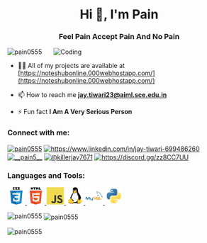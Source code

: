 
<h1 align="center">Hi 👋, I'm Pain </h1>
<h3 align="center">Feel Pain Accept Pain And No Pain </h3>
<img align="right" alt="Coding" width="400" src="https://64.media.tumblr.com/b2db124c402f36f256fdf0f0a21820d4/9183c63c3a6737f8-31/s540x810/e28754840841b423c0c4a91e24f303c5dcc7c0a5.gif">

<p align="left"> <img src="https://komarev.com/ghpvc/?username=pain0555&label=Profile%20views&color=0e75b6&style=flat" alt="pain0555" /> </p>

- 👨‍💻 All of my projects are available at [https://noteshubonline.000webhostapp.com/](https://noteshubonline.000webhostapp.com/)

- 📫 How to reach me **jay.tiwari23@aiml.sce.edu.in**

- ⚡ Fun fact **I Am A Very Serious Person**

<h3 align="left">Connect with me:</h3>
<p align="left">
<a href="https://dev.to/pain0555" target="blank"><img align="center" src="https://raw.githubusercontent.com/rahuldkjain/github-profile-readme-generator/master/src/images/icons/Social/devto.svg" alt="pain0555" height="30" width="40" /></a>
<a href="https://linkedin.com/in/https://www.linkedin.com/in/jay-tiwari-699486260" target="blank"><img align="center" src="https://raw.githubusercontent.com/rahuldkjain/github-profile-readme-generator/master/src/images/icons/Social/linked-in-alt.svg" alt="https://www.linkedin.com/in/jay-tiwari-699486260" height="30" width="40" /></a>
<a href="https://instagram.com/__pain5__" target="blank"><img align="center" src="https://raw.githubusercontent.com/rahuldkjain/github-profile-readme-generator/master/src/images/icons/Social/instagram.svg" alt="__pain5__" height="30" width="40" /></a>
<a href="https://www.youtube.com/c/@killerjay7671" target="blank"><img align="center" src="https://raw.githubusercontent.com/rahuldkjain/github-profile-readme-generator/master/src/images/icons/Social/youtube.svg" alt="@killerjay7671" height="30" width="40" /></a>
<a href="https://discord.gg/https://discord.gg/zz8CC7UU" target="blank"><img align="center" src="https://raw.githubusercontent.com/rahuldkjain/github-profile-readme-generator/master/src/images/icons/Social/discord.svg" alt="https://discord.gg/zz8CC7UU" height="30" width="40" /></a>
</p>

<h3 align="left">Languages and Tools:</h3>
<p align="left"> <a href="https://www.w3schools.com/css/" target="_blank" rel="noreferrer"> <img src="https://raw.githubusercontent.com/devicons/devicon/master/icons/css3/css3-original-wordmark.svg" alt="css3" width="40" height="40"/> </a> <a href="https://www.w3.org/html/" target="_blank" rel="noreferrer"> <img src="https://raw.githubusercontent.com/devicons/devicon/master/icons/html5/html5-original-wordmark.svg" alt="html5" width="40" height="40"/> </a> <a href="https://developer.mozilla.org/en-US/docs/Web/JavaScript" target="_blank" rel="noreferrer"> <img src="https://raw.githubusercontent.com/devicons/devicon/master/icons/javascript/javascript-original.svg" alt="javascript" width="40" height="40"/> </a> <a href="https://www.linux.org/" target="_blank" rel="noreferrer"> <img src="https://raw.githubusercontent.com/devicons/devicon/master/icons/linux/linux-original.svg" alt="linux" width="40" height="40"/> </a> <a href="https://www.mysql.com/" target="_blank" rel="noreferrer"> <img src="https://raw.githubusercontent.com/devicons/devicon/master/icons/mysql/mysql-original-wordmark.svg" alt="mysql" width="40" height="40"/> </a> <a href="https://www.python.org" target="_blank" rel="noreferrer"> <img src="https://raw.githubusercontent.com/devicons/devicon/master/icons/python/python-original.svg" alt="python" width="40" height="40"/> </a> </p>

<p><img align="left" src="https://github-readme-stats.vercel.app/api/top-langs?username=pain0555&show_icons=true&locale=en&layout=compact" alt="pain0555" /></p>

<p>&nbsp;<img align="center" src="https://github-readme-stats.vercel.app/api?username=pain0555&show_icons=true&locale=en" alt="pain0555" /></p>

<p><img align="center" src="https://github-readme-streak-stats.herokuapp.com/?user=pain0555&" alt="pain0555" /></p>
